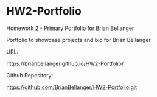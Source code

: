 # HW2-Portfolio
Homework 2 - Primary Portfolio for Brian Bellanger

Portfolio to showcase projects and bio for Brian Bellanger

URL:  

https://brianbellanger.github.io/HW2-Portfolio/

Github Repository:

https://github.com/BrianBellanger/HW2-Portfolio.git

